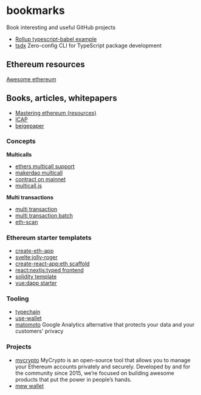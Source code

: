 # bookmarks
Book interesting and useful GitHub projects

* [Rollup typescript-babel example](https://github.com/eenagy/rollup-typescript-babel)
* [tsdx](https://tsdx.io/) Zero-config CLI for TypeScript package development


## Ethereum resources

[Awesome ethereum](https://github.com/bekatom/awesome-ethereum)

## Books, articles, whitepapers

* [Mastering ethereum (resources)](https://github.com/ethereumbook/ethereumbook)
* [ICAP](https://eth.wiki/en/ideas/inter-exchange-client-address-protocol-icap)
* [beigepaper](https://github.com/chronaeon/beigepaper/blob/master/beigepaper.pdf)

### Concepts

**Multicalls**

* [ethers multicall support](https://github.com/ethers-io/ethers.js/issues/788)
* [makerdao multicall](https://github.com/makerdao/multicall)
* [contract on mainnet](https://etherscan.io/address/0xeefBa1e63905eF1D7ACbA5a8513c70307C1cE441#code)
* [multicall.js](https://github.com/makerdao/multicall.js)

**Multi transactions**

* [multi transaction](https://github.com/archerdao/archer-core/blob/bd3968ece10febe33abd91a11e1c39f2d0475d25/contracts/lib/Trader.sol#L168)
* [multi transaction batch](https://github.com/rstormsf/multisender)
* [eth-scan](https://github.com/MyCryptoHQ/eth-scan)


### Ethereum starter templatets

* [create-eth-app](https://github.com/PaulRBerg/create-eth-app)
* [svelte:jolly-roger](https://github.com/wighawag/jolly-roger)
* [create-react-app:eth scaffold](https://github.com/austintgriffith/scaffold-eth)
* [react:nextjs:typed frontend](https://github.com/adrianmcli/dapp-boilerplate)
* [solidity template](https://github.com/paulrberg/solidity-template)
* [vue:dapp starter](https://github.com/chiangmaidapps/dapp-starter-kit)

### Tooling

* [typechain](https://github.com/ethereum-ts/TypeChain)
* [use-wallet](https://github.com/aragon/use-wallet)
* [matomoto](https://matomo.org/) Google Analytics alternative that protects your data and your customers' privacy

### Projects

* [mycrypto](https://mycrypto.com/)
MyCrypto is an open-source tool that allows you to manage your Ethereum accounts privately and securely. Developed by and for the community since 2015, we’re focused on building awesome products that put the power in people’s hands. 
* [mew wallet](https://github.com/MyEtherWallet/MyEtherWallet)
